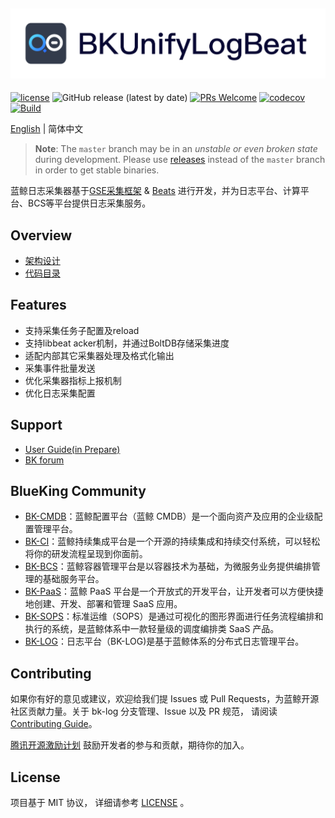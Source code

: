 ![](docs/resource/img/logo-en.png)
---
[![license](https://img.shields.io/badge/license-mit-brightgreen.svg?style=flat)](https://github.com/TencentBlueKing/bkunifylogbeat/blob/master/LICENSE.txt)
![GitHub release (latest by date)](https://img.shields.io/github/v/release/TencentBlueKing/bkunifylogbeat)
[![PRs Welcome](https://img.shields.io/badge/PRs-welcome-brightgreen.svg)](https://github.com/TencentBlueKing/bkunifylogbeat/pulls)
[![codecov](https://codecov.io/gh/TencentBlueKing/bkunifylogbeat/branch/master/graph/badge.svg?token=4EWWJ6Q9B4)](https://codecov.io/gh/TencentBlueKing/bkunifylogbeat)
[![Build](https://github.com/TencentBlueKing/bkunifylogbeat/actions/workflows/build.yml/badge.svg?branch=master&event=schedule)](https://github.com/TencentBlueKing/bkunifylogbeat/actions/workflows/build.yml)

[English](README_EN.md) | 简体中文

> **Note**: The `master` branch may be in an *unstable or even broken state* during development.
Please use [releases](https://github.com/TencentBlueKing/BKUnifyLogBeat/releases) instead of the `master` branch in order to get stable binaries.

蓝鲸日志采集器基于[GSE采集框架](https://github.com/TencentBlueKing/collector-go-sdk) & [Beats](https://github.com/TencentBlueKing/beats) 进行开发，并为日志平台、计算平台、BCS等平台提供日志采集服务。 

## Overview
* [架构设计](docs/overview/architecture.md)
* [代码目录](docs/overview/code_framework.md)


## Features
 - 支持采集任务子配置及reload
 - 支持libbeat acker机制，并通过BoltDB存储采集进度
 - 适配内部其它采集器处理及格式化输出
 - 采集事件批量发送
 - 优化采集器指标上报机制
 - 优化日志采集配置

## Support
- [User Guide(in Prepare)](https://bk.tencent.com/docs)
- [BK forum](https://bk.tencent.com/s-mart/community)

## BlueKing Community

- [BK-CMDB](https://github.com/Tencent/bk-cmdb)：蓝鲸配置平台（蓝鲸 CMDB）是一个面向资产及应用的企业级配置管理平台。
- [BK-CI](https://github.com/Tencent/bk-ci)：蓝鲸持续集成平台是一个开源的持续集成和持续交付系统，可以轻松将你的研发流程呈现到你面前。
- [BK-BCS](https://github.com/Tencent/bk-bcs)：蓝鲸容器管理平台是以容器技术为基础，为微服务业务提供编排管理的基础服务平台。
- [BK-PaaS](https://github.com/Tencent/bk-PaaS)：蓝鲸 PaaS 平台是一个开放式的开发平台，让开发者可以方便快捷地创建、开发、部署和管理 SaaS 应用。
- [BK-SOPS](https://github.com/Tencent/bk-sops)：标准运维（SOPS）是通过可视化的图形界面进行任务流程编排和执行的系统，是蓝鲸体系中一款轻量级的调度编排类 SaaS 产品。
- [BK-LOG](https://github.com/TencentBlueKing/bk-log)：日志平台（BK-LOG)是基于蓝鲸体系的分布式日志管理平台。

## Contributing

如果你有好的意见或建议，欢迎给我们提 Issues 或 Pull Requests，为蓝鲸开源社区贡献力量。关于 bk-log 分支管理、Issue 以及 PR 规范，
请阅读 [Contributing Guide](CONTRIBUTING.md)。

[腾讯开源激励计划](https://opensource.tencent.com/contribution) 鼓励开发者的参与和贡献，期待你的加入。

## License

项目基于 MIT 协议， 详细请参考 [LICENSE](LICENSE.txt) 。